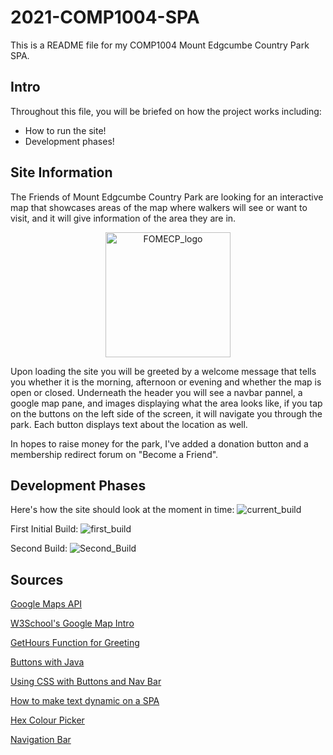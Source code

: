# 2021-COMP1004-SPA

This is a README file for my COMP1004 Mount Edgcumbe Country Park SPA.

## Intro

Throughout this file, you will be briefed on how the project works including:

* How to run the site!
* Development phases!

## Site Information

The Friends of Mount Edgcumbe Country Park are looking for an interactive map that showcases areas of the map where walkers will see or want to visit,
and it will give information of the area they are in. 

<p align="center">
  <img width="200" src="https://i.imgur.com/5ngmsjP.png" alt="FOMECP_logo">
</p>

Upon loading the site you will be greeted by a welcome message that tells you whether it is the morning, afternoon or evening and whether the map is open or closed.
Underneath the header you will see a navbar pannel, a google map pane, and images displaying what the area looks like, if you tap on the buttons on the left side of the screen, it
will navigate you through the park. Each button displays text about the location as well. 

In hopes to raise money for the park, I've added a donation button and a membership redirect forum on "Become a Friend".

## Development Phases

Here's how the site should look at the moment in time:
![current_build](https://i.imgur.com/aRtK5iY.jpg)

First Initial Build:
![first_build](https://i.imgur.com/YV1cgzJ.jpg)

Second Build:
![Second_Build](https://i.imgur.com/4EJQUPu.png)

## Sources

[Google Maps API](https://developers.google.com/maps/apis-by-platform)

[W3School's Google Map Intro](https://www.w3schools.com/graphics/google_maps_intro.asp)

[GetHours Function for Greeting](https://docs.oracle.com/javase/8/docs/api/java/time/LocalTime.html)

[Buttons with Java](https://www.javatpoint.com/javascript-onclick-event)

[Using CSS with Buttons and Nav Bar](https://www.w3schools.com/csS/css3_buttons.asp)

[How to make text dynamic on a SPA](https://www.educba.com/javascript-innerhtml/)

[Hex Colour Picker](https://www.colorcodehex.com/html-color-picker.html#:~:text=HTML%20Color%20Picker%20is%20the%20best%20online%20tool,code%2C%20All%20values%20in%20input%20fields%20are%20changed.)

[Navigation Bar](https://www.w3schools.com/Css/css_navbar.asp)




